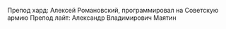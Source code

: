 
Препод хард: Алексей Романовский, программировал на Советскую армию
Препод лайт: Александр Владимирович Маятин
